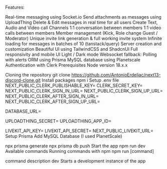 Features:

Real-time messaging using Socket.io
Send attachments as messages using UploadThing
Delete & Edit messages in real time for all users
Create Text, Audio and Video call Channels
1:1 conversation between members
1:1 video calls between members
Member management (Kick, Role change Guest / Moderator)
Unique invite link generation & full working invite system
Infinite loading for messages in batches of 10 (tanstack/query)
Server creation and customization
Beautiful UI using TailwindCSS and ShadcnUI
Full responsivity and mobile UI
Light / Dark mode
Websocket fallback: Polling with alerts
ORM using Prisma
MySQL database using Planetscale
Authentication with Clerk
Prerequisites
Node version 18.x.x

Cloning the repository
git clone https://github.com/AntonioErdeljac/next13-discord-clone.git
Install packages
npm i
Setup .env file
NEXT_PUBLIC_CLERK_PUBLISHABLE_KEY=
CLERK_SECRET_KEY=
NEXT_PUBLIC_CLERK_SIGN_IN_URL=
NEXT_PUBLIC_CLERK_SIGN_UP_URL=
NEXT_PUBLIC_CLERK_AFTER_SIGN_IN_URL=
NEXT_PUBLIC_CLERK_AFTER_SIGN_UP_URL=


DATABASE_URL=

UPLOADTHING_SECRET=
UPLOADTHING_APP_ID=

LIVEKIT_API_KEY=
LIVEKIT_API_SECRET=
NEXT_PUBLIC_LIVEKIT_URL=
Setup Prisma
Add MySQL Database (I used PlanetScale)

npx prisma generate
npx prisma db push
Start the app
npm run dev
Available commands
Running commands with npm npm run [command]

command	description
dev	Starts a development instance of the app